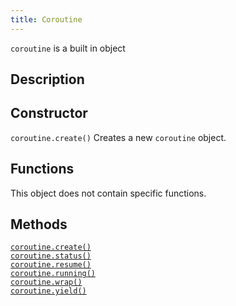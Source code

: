 ```yaml
---
title: Coroutine
---
```


`coroutine` is a built in object 

## Description

## Constructor

`coroutine.create()` Creates a new `coroutine` object.

## Functions

This object does not contain specific functions.

## Methods

[`coroutine.create()`](#global-objects_coroutine-method_create)  
[`coroutine.status()`](#global-objects_coroutine-method_status)  
[`coroutine.resume()`](#global-objects_coroutine-method_resume)  
[`coroutine.running()`](#global-objects_coroutine-method_running)  
[`coroutine.wrap()`](#global-objects_coroutine-method_wrap)  
[`coroutine.yield()`](#global-objects_coroutine-method_yield) 